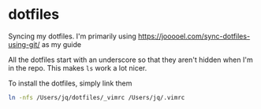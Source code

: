 # dotfiles
Syncing my dotfiles. I'm primarily using https://jooooel.com/sync-dotfiles-using-git/ as my guide

All the dotfiles start with an underscore so that they aren't hidden when I'm in the repo. This makes `ls` work a lot nicer. 

To install the dotfiles, simply link them

```bash
ln -nfs /Users/jq/dotfiles/_vimrc /Users/jq/.vimrc
```
